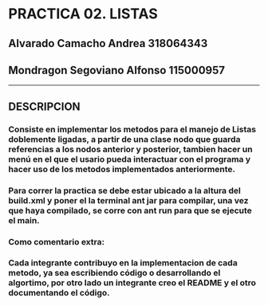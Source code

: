 # PRACTICA 02. LISTAS
## Alvarado Camacho Andrea			318064343
## Mondragon Segoviano Alfonso		115000957

- - - -

## DESCRIPCION
### Consiste en implementar los metodos para el manejo de Listas doblemente ligadas, a partir de una clase nodo que guarda referencias a los nodos anterior y posterior, tambien hacer un menú en el que el usario pueda interactuar con el programa y hacer uso de los metodos implementados anteriormente.
### Para correr la practica se debe estar ubicado a la altura del build.xml y poner el la terminal ant jar para compilar, una vez que haya compilado, se corre con ant run para que se ejecute el main.
### Como comentario extra:
### Cada integrante contribuyo en la implementacion de cada metodo, ya sea escribiendo código o desarrollando el algortimo, por otro lado un integrante creo el README y el otro documentando el código.